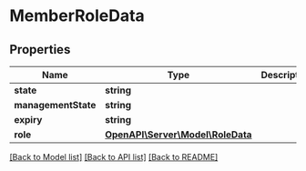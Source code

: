 # MemberRoleData

## Properties
Name | Type | Description | Notes
------------ | ------------- | ------------- | -------------
**state** | **string** |  | [optional] 
**managementState** | **string** |  | [optional] 
**expiry** | **string** |  | [optional] 
**role** | [**OpenAPI\Server\Model\RoleData**](RoleData.md) |  | [optional] 

[[Back to Model list]](../README.md#documentation-for-models) [[Back to API list]](../README.md#documentation-for-api-endpoints) [[Back to README]](../README.md)


